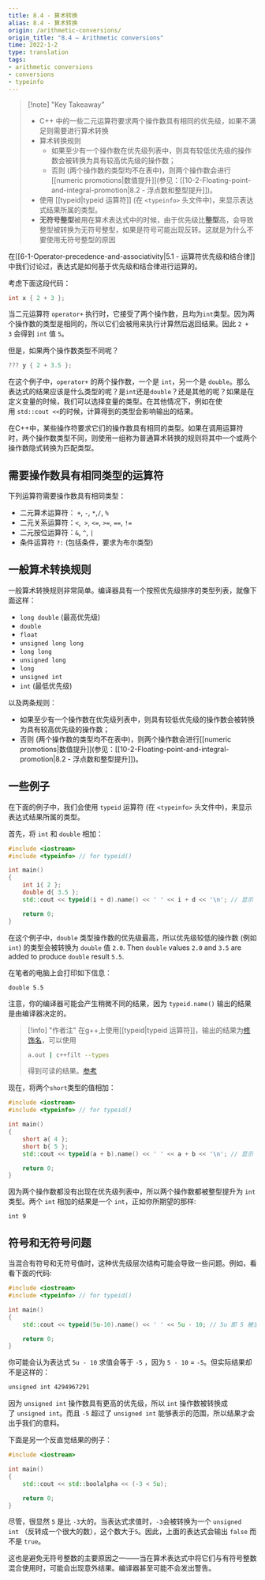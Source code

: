 ```yaml
---
title: 8.4 - 算术转换
alias: 8.4 - 算术转换
origin: /arithmetic-conversions/
origin_title: "8.4 — Arithmetic conversions"
time: 2022-1-2
type: translation
tags:
- arithmetic conversions
- conversions
- typeinfo
---
```


> [!note] "Key Takeaway"
> - C++ 中的一些二元运算符要求两个操作数具有相同的优先级，如果不满足则需要进行算术转换
> - 算术转换规则
>   - 如果至少有一个操作数在优先级列表中，则具有较低优先级的操作数会被转换为具有较高优先级的操作数；
>   - 否则 (两个操作数的类型均不在表中)，则两个操作数会进行[[numeric promotions|数值提升]](参见：[[10-2-Floating-point-and-integral-promotion|8.2 - 浮点数和整型提升]])。
> - 使用 [[typeid|typeid 运算符]] (在 `<typeinfo>` 头文件中)，来显示表达式结果所属的类型。
> - **无符号整型**被用在算术表达式中的时候，由于优先级比**整型**高，会导致整型被转换为无符号整型，如果是符号可能出现反转。这就是为什么不要使用无符号整型的原因

在[[6-1-Operator-precedence-and-associativity|5.1 - 运算符优先级和结合律]]中我们讨论过，表达式是如何基于优先级和结合律进行运算的。


考虑下面这段代码：

```cpp
int x { 2 + 3 };
```


当二元运算符 `operator+` 执行时，它接受了两个操作数，且均为`int`类型。因为两个操作数的类型是相同的，所以它们会被用来执行计算然后返回结果。因此 `2 + 3` 会得到 `int` 值 `5`。

但是，如果两个操作数类型不同呢？

```cpp
??? y { 2 + 3.5 };
```


在这个例子中，`operator+` 的两个操作数，一个是 `int`，另一个是 `double`。那么表达式的结果应该是什么类型的呢？是`int`还是`double`？还是其他的呢？如果是在定义变量的时候，我们可以选择变量的类型。在其他情况下，例如在使用 `std::cout <<`的时候，计算得到的类型会影响输出的结果。

在C++中，某些操作符要求它们的操作数具有相同的类型。如果在调用运算符时，两个操作数类型不同，则使用一组称为普通算术转换的规则将其中一个或两个操作数隐式转换为匹配类型。

## 需要操作数具有相同类型的运算符

下列运算符需要操作数具有相同类型：

-   二元算术运算符： `+`, `-`, `*`,`/`, `%`
-   二元关系运算符：`<`,` >`, `<=`, `>=`, `==`, `!=`
-   二元按位运算符：`&`, `^`, `|`
-   条件运算符 `?:` (包括条件，要求为布尔类型)

## 一般算术转换规则

一般算术转换规则非常简单。编译器具有一个按照优先级排序的类型列表，就像下面这样：

-   `long double` (最高优先级)
-   `double`
-   `float`
-   `unsigned long long`
-   `long long`
-   `unsigned long`
-   `long`
-   `unsigned int`
-   `int` (最低优先级)

以及两条规则：

-   如果至少有一个操作数在优先级列表中，则具有较低优先级的操作数会被转换为具有较高优先级的操作数；
-   否则 (两个操作数的类型均不在表中)，则两个操作数会进行[[numeric promotions|数值提升]](参见：[[10-2-Floating-point-and-integral-promotion|8.2 - 浮点数和整型提升]])。

## 一些例子

在下面的例子中，我们会使用 `typeid` 运算符 (在 `<typeinfo>` 头文件中)，来显示表达式结果所属的类型。

首先，将 `int` 和 `double` 相加：

```cpp
#include <iostream>
#include <typeinfo> // for typeid()

int main()
{
    int i{ 2 };
    double d{ 3.5 };
    std::cout << typeid(i + d).name() << ' ' << i + d << '\n'; // 显示 i + d 的类型

    return 0;
}
```


在这个例子中，`double` 类型操作数的优先级最高，所以优先级较低的操作数 (例如`int`) 的类型会被转换为 `double` 值 `2.0`. Then `double` values `2.0` and `3.5` are added to produce `double` result `5.5`.

在笔者的电脑上会打印如下信息：

```
double 5.5
```

注意，你的编译器可能会产生稍微不同的结果，因为 `typeid.name()` 输出的结果是由编译器决定的。

> [!info] "作者注"
> 在g++上使用[[typeid|typeid 运算符]]，输出的结果为[修饰名](https://en.wikipedia.org/wiki/Name_mangling)，可以使用
> ```bash
> a.out | c++filt --types
> ```
> 得到可读的结果。[参考](https://stackoverflow.com/questions/4465872/why-does-typeid-name-return-weird-characters-using-gcc-and-how-to-make-it-prin)

现在，将两个`short`类型的值相加：

```cpp
#include <iostream>
#include <typeinfo> // for typeid()

int main()
{
    short a{ 4 };
    short b{ 5 };
    std::cout << typeid(a + b).name() << ' ' << a + b << '\n'; // 显示 a + b 的类型

    return 0;
}
```

因为两个操作数都没有出现在优先级列表中，所以两个操作数都被整型提升为 `int` 类型。两个 `int` 相加的结果是一个 `int`，正如你所期望的那样:

```
int 9
```

## 符号和无符号问题

当混合有符号和无符号值时，这种优先级层次结构可能会导致一些问题。例如，看看下面的代码:

```cpp
#include <iostream>
#include <typeinfo> // for typeid()

int main()
{
    std::cout << typeid(5u-10).name() << ' ' << 5u - 10; // 5u 即 5 被当做无符号整型处理

    return 0;
}
```


你可能会认为表达式 `5u - 10` 求值会等于 `-5` ，因为 `5 - 10` = `-5`。但实际结果却不是这样的：

```bash
unsigned int 4294967291
```

因为 `unsigned int` 操作数具有更高的优先级，所以 `int` 操作数被转换成了 `unsigned int`。而且 `-5` 超过了 `unsigned int` 能够表示的范围，所以结果才会出乎我们的意料。


下面是另一个反直觉结果的例子：

```cpp
#include <iostream>

int main()
{
    std::cout << std::boolalpha << (-3 < 5u);

    return 0;
}
```


尽管，很显然 `5` 是比 `-3`大的。当表达式求值时，`-3`会被转换为一个 `unsigned int` （反转成一个很大的数），这个数大于`5`。因此，上面的表达式会输出 `false` 而不是 `true`。

这也是避免无符号整数的主要原因之一——当在算术表达式中将它们与有符号整数混合使用时，可能会出现意外结果。编译器甚至可能不会发出警告。